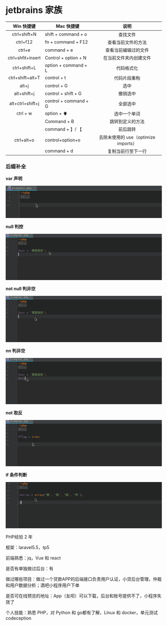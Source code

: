 # jetbrains 家族

|    Win 快捷键     | Mac 快捷键            |                 说明                 |
| :---------------: | --------------------- | :----------------------------------: |
|   ctrl+shift+N    | shift + command + o   |               查找文件               |
|     ctrl+f12      | fn + command + F12    |          查看当前文件的方法          |
|      ctrl+e       | command + e           |         查看当前编辑过的文件         |
| ctrl+shfit+insert | Control + option + N  |        在当前文件夹内创建文件        |
|   ctrl+shift+L    | option + command + L  |              代码格式化              |
| ctrl+shift+alt+T  | control + t           |             代码片段重构             |
|       alt+j       | control + G           |                 选中                 |
|    alt+shift+j    | control + shift + G   |               撤销选中               |
| alt+ctrl+shift+j  | control + command + G |               全部选中               |
|     ctrl + w      | option + ⬆️            |             选中一个单词             |
|                   | Command + B           |           跳转到定义的方法           |
|                   | command + 】/ 【      |               前后跳转               |
|    ctrl+alt+o     | control+option+o      | 去除未使用的 use（optimize imports） |
|                   | command + d           |          复制当前行至下一行          |

### 后缀补全

**var 声明**

![](assets/3045077884.gif)

**null 判控**

![](assets/2134927200.gif)

**not null 判非空**

![](assets/1907226576.gif)

**nn 判非空**

![](assets/576882766.gif)

**not 取反**

![](assets/4131340795.gif)

**if 条件判断**

![](assets/3873355232.gif)



PHP经验 2 年

框架：laravel5.5，tp5

前端熟悉：jq，Vue 和 react

是否有单独做过后台：有

做过哪些项目：做过一个贷款APP的后端接口负责用户认证，小贷后台管理，仲裁和用户数据分析；酒吧小程序用户下单

是否可在线预览的地址：App（友呗）可以下载，后台和账号提供不了，小程序失效了

个人技能：熟悉 PHP，对 Python 和 go都有了解，Linux 和 docker，单元测试 codeception